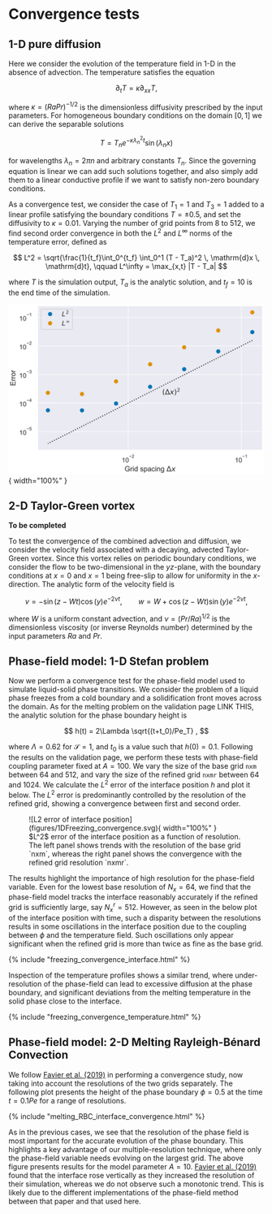 # Convergence tests

## 1-D pure diffusion
Here we consider the evolution of the temperature field in 1-D in the absence of advection.
The temperature satisfies the equation

$$
\partial_t T = \kappa \partial_{xx} T ,
$$

where $\kappa = (RaPr)^{-1/2}$ is the dimensionless diffusivity prescribed by the input parameters.
For homogeneous boundary conditions on the domain $[0,1]$ we can derive the separable solutions

$$
T = T_n e^{-\kappa \lambda_n^2 t} \sin (\lambda_n x)
$$

for wavelengths $\lambda_n = 2\pi n$ and arbitrary constants $T_n$.
Since the governing equation is linear we can add such solutions together, and also simply add them to a linear conductive profile if we want to satisfy non-zero boundary conditions.

As a convergence test, we consider the case of $T_1=1$ and $T_3=1$ added to a linear profile satisfying the boundary conditions $T=\pm 0.5$, and set the diffusivity to $\kappa=0.01$.
Varying the number of grid points from 8 to 512, we find second order convergence in both the $L^2$ and $L^\infty$ norms of the temperature error, defined as

$$
L^2 = \sqrt{\frac{1}{t_f}\int_0^{t_f} \int_0^1 (T - T_a)^2 \, \mathrm{d}x \, \mathrm{d}t}, \qquad L^\infty = \max_{x,t} |T - T_a|
$$

where $T$ is the simulation output, $T_a$ is the analytic solution, and $t_f=10$ is the end time of the simulation.

![Convergence plot](figures/spatial_convergence.svg){ width="100%" }

<!-- <figure markdown>
  ![Error of temperature field](figures/spatial_convergence.svg){ width="100%" }
  <figcaption markdown>$L^2$ and $L^\infty$ errors of the temperature field as a function of the grid spacing.
  </figcaption>
</figure> -->

## 2-D Taylor-Green vortex
**To be completed**

To test the convergence of the combined advection and diffusion, we consider the velocity field associated with a decaying, advected Taylor-Green vortex.
Since this vortex relies on periodic boundary conditions, we consider the flow to be two-dimensional in the $yz$-plane, with the boundary conditions at $x=0$ and $x=1$ being free-slip to allow for uniformity in the $x$-direction.
The analytic form of the velocity field is

$$
v = -\sin(z-Wt)\cos(y) e^{-2\nu t}, \qquad w = W + \cos(z - Wt)\sin(y) e^{-2\nu t} ,
$$

where $W$ is a uniform constant advection, and $\nu=(Pr/Ra)^{1/2}$ is the dimensionless viscosity (or inverse Reynolds number) determined by the input parameters $Ra$ and $Pr$.

## Phase-field model: 1-D Stefan problem

Now we perform a convergence test for the phase-field model used to simulate liquid-solid phase transitions.
We consider the problem of a liquid phase freezes from a cold boundary and a solidification front moves across the domain.
As for the melting problem on the validation page LINK THIS, the analytic solution for the phase boundary height is

$$
h(t) = 2\Lambda \sqrt{(t+t_0)/Pe_T} ,
$$

where $\Lambda = 0.62$ for $\mathcal{S}=1$, and $t_0$ is a value such that $h(0)=0.1$.
Following the results on the validation page, we perform these tests with phase-field coupling parameter fixed at $A=100$.
We vary the size of the base grid `nxm` between 64 and 512, and vary the size of the refined grid `nxmr` between 64 and 1024.
We calculate the $L^2$ error of the interface position $h$ and plot it below.
The $L^2$ error is predominantly controlled by the resolution of the refined grid, showing a convergence between first and second order.

<figure markdown>
  ![L2 error of interface position](figures/1DFreezing_convergence.svg){ width="100%" }
  <figcaption markdown>$L^2$ error of the interface position as a function of resolution. The left panel shows trends with the resolution of the base grid `nxm`, whereas the right panel shows the convergence with the refined grid resolution `nxmr`.
  </figcaption>
</figure>

The results highlight the importance of high resolution for the phase-field variable.
Even for the lowest base resolution of $N_x=64$, we find that the phase-field model tracks the interface reasonably accurately if the refined grid is sufficiently large, say $N_x^r=512$.
However, as seen in the below plot of the interface position with time, such a disparity between the resolutions results in some oscillations in the interface position due to the coupling between $\phi$ and the temperature field.
Such oscillations only appear significant when the refined grid is more than twice as fine as the base grid.

<script src="https://cdn.plot.ly/plotly-latest.min.js"></script> 
{% include "freezing_convergence_interface.html" %}

Inspection of the temperature profiles shows a similar trend, where under-resolution of the phase-field can lead to excessive diffusion at the phase boundary, and significant deviations from the melting temperature in the solid phase close to the interface.

{% include "freezing_convergence_temperature.html" %}

## Phase-field model: 2-D Melting Rayleigh-Bénard Convection

We follow [Favier et al. (2019)](https://doi.org/10.1017/jfm.2018.773) in performing a convergence study, now taking into account the resolutions of the two grids separately.
The following plot presents the height of the phase boundary $\phi=0.5$ at the time $t=0.1 Pe$ for a range of resolutions.

{% include "melting_RBC_interface_convergence.html" %}

As in the previous cases, we see that the resolution of the phase field is most important for the accurate evolution of the phase boundary.
This highlights a key advantage of our multiple-resolution technique, where only the phase-field variable needs evolving on the largest grid.
The above figure presents results for the model parameter $A=10$.
[Favier et al. (2019)](https://doi.org/10.1017/jfm.2018.773) found that the interface rose vertically as they increased the resolution of their simulation, whereas we do not observe such a monotonic trend.
This is likely due to the different implementations of the phase-field method between that paper and that used here.
